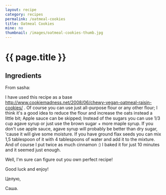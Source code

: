 ```yaml
---
layout: recipe
category: recipes
permalink: /oatmeal-cookies
title: Oatmeal Cookies
mine: no
thumbnail: /images/oatmeal-cookies-thumb.jpg
---
```


{{ page.title }}
================

Ingredients
-----------


From sasha:

I have used this recipe as a base http://www.cookiemadness.net/2008/06/chewy-vegan-oatmeal-raisin-cookies/ . 
Of course you can use just all-purpose flour or any other flour; 
I think it's a good idea to reduce the flour and increase the oats instead a little bit; 
Apple sauce can be skipped; 
Instead of the sugars you can use 1/3 cup agave syrup or just use the brown sugar + more maple syrup. If you don't use apple sauce, agave syrup will probably be better than dry sugar, 'cause it will give some moisture. 
If you have ground flax seeds you can mix 1,5 tablespoon of it with 4 tablespoons of water and add it to the mixture. 
And of course I put twice as much cinnamon :) 
I baked it for just 10 minutes and it seemed just enough. 

Well, I'm sure can figure out you own perfect recipe!

Good luck and enjoy!

Целую,

Саша. 